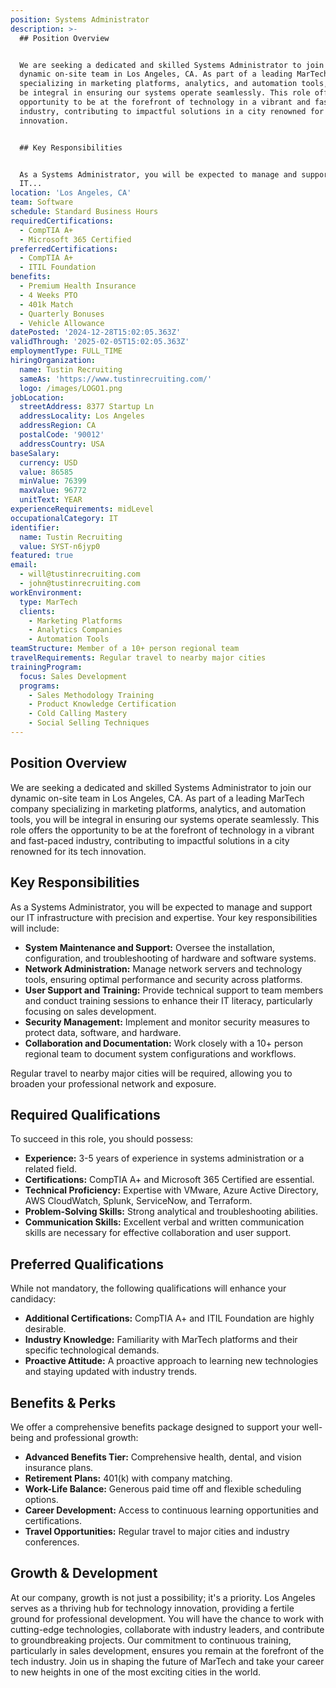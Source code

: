 ```yaml
---
position: Systems Administrator
description: >-
  ## Position Overview


  We are seeking a dedicated and skilled Systems Administrator to join our
  dynamic on-site team in Los Angeles, CA. As part of a leading MarTech company
  specializing in marketing platforms, analytics, and automation tools, you will
  be integral in ensuring our systems operate seamlessly. This role offers the
  opportunity to be at the forefront of technology in a vibrant and fast-paced
  industry, contributing to impactful solutions in a city renowned for its tech
  innovation.


  ## Key Responsibilities


  As a Systems Administrator, you will be expected to manage and support our
  IT...
location: 'Los Angeles, CA'
team: Software
schedule: Standard Business Hours
requiredCertifications:
  - CompTIA A+
  - Microsoft 365 Certified
preferredCertifications:
  - CompTIA A+
  - ITIL Foundation
benefits:
  - Premium Health Insurance
  - 4 Weeks PTO
  - 401k Match
  - Quarterly Bonuses
  - Vehicle Allowance
datePosted: '2024-12-28T15:02:05.363Z'
validThrough: '2025-02-05T15:02:05.363Z'
employmentType: FULL_TIME
hiringOrganization:
  name: Tustin Recruiting
  sameAs: 'https://www.tustinrecruiting.com/'
  logo: /images/LOGO1.png
jobLocation:
  streetAddress: 8377 Startup Ln
  addressLocality: Los Angeles
  addressRegion: CA
  postalCode: '90012'
  addressCountry: USA
baseSalary:
  currency: USD
  value: 86585
  minValue: 76399
  maxValue: 96772
  unitText: YEAR
experienceRequirements: midLevel
occupationalCategory: IT
identifier:
  name: Tustin Recruiting
  value: SYST-n6jyp0
featured: true
email:
  - will@tustinrecruiting.com
  - john@tustinrecruiting.com
workEnvironment:
  type: MarTech
  clients:
    - Marketing Platforms
    - Analytics Companies
    - Automation Tools
teamStructure: Member of a 10+ person regional team
travelRequirements: Regular travel to nearby major cities
trainingProgram:
  focus: Sales Development
  programs:
    - Sales Methodology Training
    - Product Knowledge Certification
    - Cold Calling Mastery
    - Social Selling Techniques
---
```




## Position Overview

We are seeking a dedicated and skilled Systems Administrator to join our dynamic on-site team in Los Angeles, CA. As part of a leading MarTech company specializing in marketing platforms, analytics, and automation tools, you will be integral in ensuring our systems operate seamlessly. This role offers the opportunity to be at the forefront of technology in a vibrant and fast-paced industry, contributing to impactful solutions in a city renowned for its tech innovation.

## Key Responsibilities

As a Systems Administrator, you will be expected to manage and support our IT infrastructure with precision and expertise. Your key responsibilities will include:

- **System Maintenance and Support:** Oversee the installation, configuration, and troubleshooting of hardware and software systems.
- **Network Administration:** Manage network servers and technology tools, ensuring optimal performance and security across platforms.
- **User Support and Training:** Provide technical support to team members and conduct training sessions to enhance their IT literacy, particularly focusing on sales development.
- **Security Management:** Implement and monitor security measures to protect data, software, and hardware.
- **Collaboration and Documentation:** Work closely with a 10+ person regional team to document system configurations and workflows.

Regular travel to nearby major cities will be required, allowing you to broaden your professional network and exposure.

## Required Qualifications

To succeed in this role, you should possess:

- **Experience:** 3-5 years of experience in systems administration or a related field.
- **Certifications:** CompTIA A+ and Microsoft 365 Certified are essential.
- **Technical Proficiency:** Expertise with VMware, Azure Active Directory, AWS CloudWatch, Splunk, ServiceNow, and Terraform.
- **Problem-Solving Skills:** Strong analytical and troubleshooting abilities.
- **Communication Skills:** Excellent verbal and written communication skills are necessary for effective collaboration and user support.

## Preferred Qualifications

While not mandatory, the following qualifications will enhance your candidacy:

- **Additional Certifications:** CompTIA A+ and ITIL Foundation are highly desirable.
- **Industry Knowledge:** Familiarity with MarTech platforms and their specific technological demands.
- **Proactive Attitude:** A proactive approach to learning new technologies and staying updated with industry trends.

## Benefits & Perks

We offer a comprehensive benefits package designed to support your well-being and professional growth:

- **Advanced Benefits Tier:** Comprehensive health, dental, and vision insurance plans.
- **Retirement Plans:** 401(k) with company matching.
- **Work-Life Balance:** Generous paid time off and flexible scheduling options.
- **Career Development:** Access to continuous learning opportunities and certifications.
- **Travel Opportunities:** Regular travel to major cities and industry conferences.

## Growth & Development

At our company, growth is not just a possibility; it's a priority. Los Angeles serves as a thriving hub for technology innovation, providing a fertile ground for professional development. You will have the chance to work with cutting-edge technologies, collaborate with industry leaders, and contribute to groundbreaking projects. Our commitment to continuous training, particularly in sales development, ensures you remain at the forefront of the tech industry. Join us in shaping the future of MarTech and take your career to new heights in one of the most exciting cities in the world.

